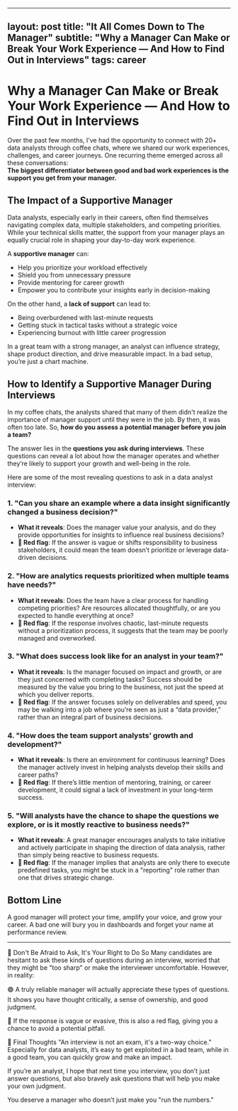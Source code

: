 ---
 layout: post
 title: "It All Comes Down to The Manager"
 subtitle: "Why a  Manager Can Make or Break Your Work Experience — And How to Find Out in Interviews"
 tags: career
 ---
 

# Why a  Manager Can Make or Break Your Work Experience — And How to Find Out in Interviews

Over the past few months, I’ve had the opportunity to connect with 20+ data analysts through coffee chats, where we shared our work experiences, challenges, and career journeys. One recurring theme emerged across all these conversations:  
**The biggest differentiator between good and bad work experiences is the support you get from your manager.**

## The Impact of a Supportive Manager

Data analysts, especially early in their careers, often find themselves navigating complex data, multiple stakeholders, and competing priorities. While your technical skills matter, the support from your manager plays an equally crucial role in shaping your day-to-day work experience.

A **supportive manager** can:

- Help you prioritize your workload effectively  
- Shield you from unnecessary pressure  
- Provide mentoring for career growth  
- Empower you to contribute your insights early in decision-making

On the other hand, a **lack of support** can lead to:

- Being overburdened with last-minute requests  
- Getting stuck in tactical tasks without a strategic voice  
- Experiencing burnout with little career progression

In a great team with a strong manager, an analyst can influence strategy, shape product direction, and drive measurable impact.
In a bad setup, you’re just a chart machine.

## How to Identify a Supportive Manager During Interviews

In my coffee chats, the analysts shared that many of them didn't realize the importance of manager support until they were in the job. By then, it was often too late. So, **how do you assess a potential manager before you join a team?**

The answer lies in the **questions you ask during interviews**. These questions can reveal a lot about how the manager operates and whether they’re likely to support your growth and well-being in the role.

Here are some of the most revealing questions to ask in a data analyst interview:

### 1. **"Can you share an example where a data insight significantly changed a business decision?"**
   - **What it reveals**: Does the manager value your analysis, and do they provide opportunities for insights to influence real business decisions?
   - **🚩 Red flag**: If the answer is vague or shifts responsibility to business stakeholders, it could mean the team doesn’t prioritize or leverage data-driven decisions.

### 2. **"How are analytics requests prioritized when multiple teams have needs?"**
   - **What it reveals**: Does the team have a clear process for handling competing priorities? Are resources allocated thoughtfully, or are you expected to handle everything at once?
   - **🚩 Red flag**: If the response involves chaotic, last-minute requests without a prioritization process, it suggests that the team may be poorly managed and overworked.

### 3. **"What does success look like for an analyst in your team?"**
   - **What it reveals**: Is the manager focused on impact and growth, or are they just concerned with completing tasks? Success should be measured by the value you bring to the business, not just the speed at which you deliver reports.
   - **🚩 Red flag**: If the answer focuses solely on deliverables and speed, you may be walking into a job where you’re seen as just a “data provider,” rather than an integral part of business decisions.

### 4. **"How does the team support analysts’ growth and development?"**
   - **What it reveals**: Is there an environment for continuous learning? Does the manager actively invest in helping analysts develop their skills and career paths?
   - **🚩 Red flag**: If there’s little mention of mentoring, training, or career development, it could signal a lack of investment in your long-term success.

### 5. **"Will analysts have the chance to shape the questions we explore, or is it mostly reactive to business needs?"**
   - **What it reveals**: A great manager encourages analysts to take initiative and actively participate in shaping the direction of data analysis, rather than simply being reactive to business requests.
   - **🚩 Red flag**: If the manager implies that analysts are only there to execute predefined tasks, you might be stuck in a "reporting" role rather than one that drives strategic change.


## Bottom Line
A good manager will protect your time, amplify your voice, and grow your career.
A bad one will bury you in dashboards and forget your name at performance review.

----

🚦 Don't Be Afraid to Ask, It's Your Right to Do So
Many candidates are hesitant to ask these kinds of questions during an interview, worried that they might be "too sharp" or make the interviewer uncomfortable. However, in reality:

🟢 A truly reliable manager will actually appreciate these types of questions. It shows you have thought critically, a sense of ownership, and good judgment.

🔴 If the response is vague or evasive, this is also a red flag, giving you a chance to avoid a potential pitfall.

💬 Final Thoughts
"An interview is not an exam, it's a two-way choice."
Especially for data analysts, it’s easy to get exploited in a bad team, while in a good team, you can quickly grow and make an impact.

If you’re an analyst, I hope that next time you interview, you don’t just answer questions, but also bravely ask questions that will help you make your own judgment.

You deserve a manager who doesn’t just make you "run the numbers."
